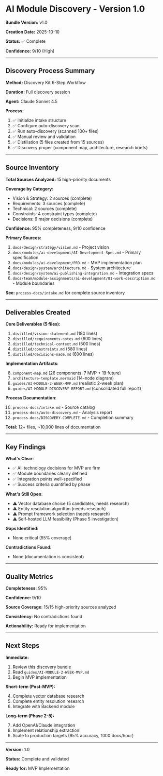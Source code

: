 # AI Module Discovery - Version 1.0

**Bundle Version:** v1.0

**Creation Date:** 2025-10-10

**Status:** ✅ Complete

**Confidence:** 9/10 (High)

---

## Discovery Process Summary

**Method:** Discovery Kit 6-Step Workflow

**Duration:** Full discovery session

**Agent:** Claude Sonnet 4.5

**Process:**

1. ✅ Initialize intake structure
2. ✅ Configure auto-discovery scan
3. ✅ Run auto-discovery (scanned 100+ files)
4. ✅ Manual review and validation
5. ✅ Distillation (5 files created from 15 sources)
6. ✅ Discovery proper (component map, architecture, research briefs)

---

## Source Inventory

**Total Sources Analyzed:** 15 high-priority documents

**Coverage by Category:**

- Vision & Strategy: 2 sources (complete)
- Requirements: 3 sources (complete)
- Technical: 2 sources (complete)
- Constraints: 4 constraint types (complete)
- Decisions: 6 major decisions (complete)

**Confidence:** 95% completeness, 9/10 confidence

**Primary Sources:**

1. `docs/design/strategy/vision.md` - Project vision
2. `docs/modules/ai-development/AI-Development-Spec.md` - Primary specification
3. `docs/modules/ai-development/PRD.md` - MVP implementation plan
4. `docs/design/system/architecture.md` - System architecture
5. `docs/design/system/ai-publishing-integration.md` - Integration specs
6. `docs/team/module-assignments/ai-development/01-work-description.md` - Module boundaries

**See:** `process-docs/intake.md` for complete source inventory

---

## Deliverables Created

**Core Deliverables (5 files):**

1. `distilled/vision-statement.md` (180 lines)
2. `distilled/requirements-notes.md` (600 lines)
3. `distilled/technical-context.md` (500 lines)
4. `distilled/constraints.md` (580 lines)
5. `distilled/decisions-made.md` (600 lines)

**Implementation Artifacts:**

6. `component-map.md` (26 components: 7 MVP + 19 future)
7. `architecture-template.mermaid` (14-node diagram)
8. `guides/AI-MODULE-2-WEEK-MVP.md` (realistic 2-week plan)
9. `guides/AI-MODULE-DISCOVERY-REPORT.md` (consolidated full report)

**Process Documentation:**

10. `process-docs/intake.md` - Source catalog
11. `process-docs/auto-discovery.md` - Analysis report
12. `process-docs/DISCOVERY-COMPLETE.md` - Completion summary

**Total:** 12+ files, ~10,000 lines of documentation

---

## Key Findings

**What's Clear:**

- ✅ All technology decisions for MVP are firm
- ✅ Module boundaries clearly defined
- ✅ Integration points well-specified
- ✅ Success criteria quantified by phase

**What's Still Open:**

- ⚠️ Vector database choice (5 candidates, needs research)
- ⚠️ Entity resolution algorithm (needs research)
- ⚠️ Prompt framework selection (needs research)
- ⚠️ Self-hosted LLM feasibility (Phase 5 investigation)

**Gaps Identified:**

- None critical (95% coverage)

**Contradictions Found:**

- None (documentation is consistent)

---

## Quality Metrics

**Completeness:** 95%

**Confidence:** 9/10

**Source Coverage:** 15/15 high-priority sources analyzed

**Consistency:** No contradictions found

**Actionability:** Ready for implementation

---

## Next Steps

**Immediate:**

1. Review this discovery bundle
2. Read `guides/AI-MODULE-2-WEEK-MVP.md`
3. Begin MVP implementation

**Short-term (Post-MVP):**

4. Complete vector database research
5. Complete entity resolution research
6. Integrate with Backend module

**Long-term (Phase 2-5):**

7. Add OpenAI/Claude integration
8. Implement relationship extraction
9. Scale to production targets (95% accuracy, 1000 docs/hour)

---

**Version:** 1.0

**Status:** Complete and validated

**Ready for:** MVP Implementation
